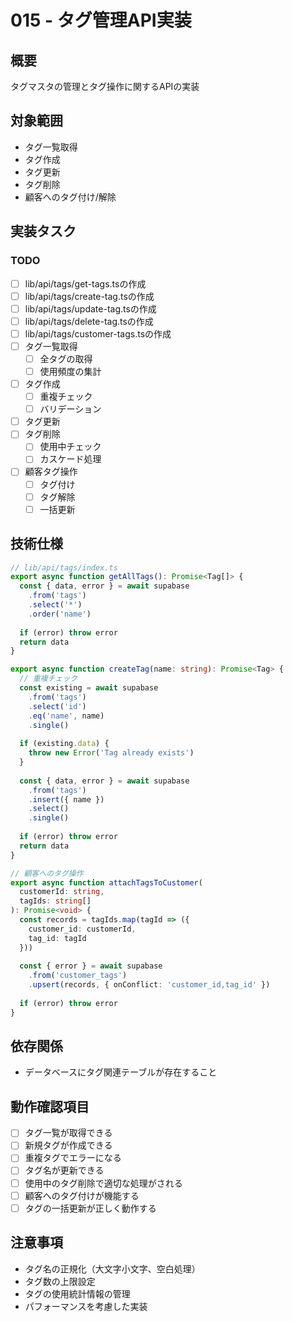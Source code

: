 # 015 - タグ管理API実装

## 概要
タグマスタの管理とタグ操作に関するAPIの実装

## 対象範囲
- タグ一覧取得
- タグ作成
- タグ更新
- タグ削除
- 顧客へのタグ付け/解除

## 実装タスク

### TODO
- [ ] lib/api/tags/get-tags.tsの作成
- [ ] lib/api/tags/create-tag.tsの作成
- [ ] lib/api/tags/update-tag.tsの作成
- [ ] lib/api/tags/delete-tag.tsの作成
- [ ] lib/api/tags/customer-tags.tsの作成
- [ ] タグ一覧取得
  - [ ] 全タグの取得
  - [ ] 使用頻度の集計
- [ ] タグ作成
  - [ ] 重複チェック
  - [ ] バリデーション
- [ ] タグ更新
- [ ] タグ削除
  - [ ] 使用中チェック
  - [ ] カスケード処理
- [ ] 顧客タグ操作
  - [ ] タグ付け
  - [ ] タグ解除
  - [ ] 一括更新

## 技術仕様
```typescript
// lib/api/tags/index.ts
export async function getAllTags(): Promise<Tag[]> {
  const { data, error } = await supabase
    .from('tags')
    .select('*')
    .order('name')
  
  if (error) throw error
  return data
}

export async function createTag(name: string): Promise<Tag> {
  // 重複チェック
  const existing = await supabase
    .from('tags')
    .select('id')
    .eq('name', name)
    .single()
  
  if (existing.data) {
    throw new Error('Tag already exists')
  }
  
  const { data, error } = await supabase
    .from('tags')
    .insert({ name })
    .select()
    .single()
  
  if (error) throw error
  return data
}

// 顧客へのタグ操作
export async function attachTagsToCustomer(
  customerId: string, 
  tagIds: string[]
): Promise<void> {
  const records = tagIds.map(tagId => ({
    customer_id: customerId,
    tag_id: tagId
  }))
  
  const { error } = await supabase
    .from('customer_tags')
    .upsert(records, { onConflict: 'customer_id,tag_id' })
  
  if (error) throw error
}
```

## 依存関係
- データベースにタグ関連テーブルが存在すること

## 動作確認項目
- [ ] タグ一覧が取得できる
- [ ] 新規タグが作成できる
- [ ] 重複タグでエラーになる
- [ ] タグ名が更新できる
- [ ] 使用中のタグ削除で適切な処理がされる
- [ ] 顧客へのタグ付けが機能する
- [ ] タグの一括更新が正しく動作する

## 注意事項
- タグ名の正規化（大文字小文字、空白処理）
- タグ数の上限設定
- タグの使用統計情報の管理
- パフォーマンスを考慮した実装